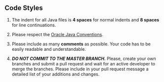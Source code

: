 ## Code Styles

1. The indent for all Java files is **4 spaces** for normal indents and **8 spaces** for line continuations.


2. Please respect the [Oracle Java Conventions](https://www.oracle.com/java/technologies/javase/codeconventions-introduction.html).


3. Please include as many **comments** as possible. Your code has to be easily readable and understandable.


4. ***DO NOT COMMIT TO THE MASTER BRANCH.***
Please, create your own branches and submit a pull request and wait for an active developer to merge the branches. Please include in your pull request message a detailed list of your additions and changes.
